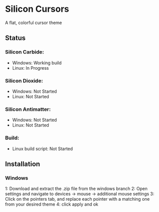 # Silicon Cursors
A flat, colorful cursor theme

## Status
### Silicon Carbide:
* Windows: Working build
* Linux: In Progress

### Silicon Dioxide:
* Windows: Not Started
* Linux: Not Started

### Silicon Antimatter:
* Windows: Not Started
* Linux: Not Started

### Build:
* Linux build script: Not Started

## Installation
### Windows
1: Download and extract the .zip file from the windows branch
2: Open settings and navigate to devices -> mouse -> additional mouse settings
3: Click on the pointers tab, and replace each pointer with a matching one from your desired theme
4: click apply and ok
